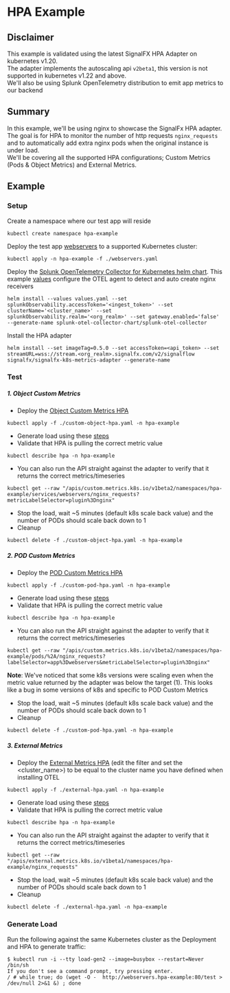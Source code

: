 # HPA Example

## Disclaimer
This example is validated using the latest SignalFX HPA Adapter on kubernetes v1.20. <br/>
The adapter implements the autoscaling api `v2beta1`, this version is not supported in kubernetes v1.22 and above. <br/>
We'll also be using Splunk OpenTelemetry distribution to emit app metrics to our backend

## Summary
In this example, we'll be using nginx to showcase the SignalFx HPA adapter. <br/>
The goal is for HPA to monitor the number of http requests `nginx_requests` and to automatically add extra nginx pods 
when the original instance is under load. <br/>
We'll be covering all the supported HPA configurations; Custom Metrics (Pods & Object Metrics) and External Metrics.

## Example

### Setup

Create a namespace where our test app will reside

```
kubectl create namespace hpa-example
```

Deploy the test app [webservers](./webservers.yaml) to a supported Kubernetes cluster:

```
kubectl apply -n hpa-example -f ./webservers.yaml
```

Deploy the [Splunk OpenTelemetry Collector for Kubernetes helm chart](https://github.com/signalfx/splunk-otel-collector-chart). This example [values](./values.yaml) configure the OTEL agent to detect and auto create nginx receivers

```
helm install --values values.yaml --set splunkObservability.accessToken='<ingest_token>' --set clusterName='<cluster_name>' --set splunkObservability.realm='<org_realm>' --set gateway.enabled='false' --generate-name splunk-otel-collector-chart/splunk-otel-collector
```

Install the HPA adapter

```
helm install --set imageTag=0.5.0 --set accessToken=<api_token> --set streamURL=wss://stream.<org_realm>.signalfx.com/v2/signalflow signalfx/signalfx-k8s-metrics-adapter --generate-name
```

### Test

##### 1. Object Custom Metrics

- Deploy the [Object Custom Metrics HPA](./custom-object-hpa.yaml)
```
kubectl apply -f ./custom-object-hpa.yaml -n hpa-example
```
- Generate load using these [steps](#generate-load)
- Validate that HPA is pulling the correct metric value
```
kubectl describe hpa -n hpa-example
```
- You can also run the API straight against the adapter to verify that it returns the correct metrics/timeseries
```
kubectl get --raw "/apis/custom.metrics.k8s.io/v1beta2/namespaces/hpa-example/services/webservers/nginx_requests?metricLabelSelector=plugin%3Dnginx"
```
- Stop the load, wait ~5 minutes (default k8s scale back value) and the number of PODs should scale back down to 1
- Cleanup
```
kubectl delete -f ./custom-object-hpa.yaml -n hpa-example
```

##### 2. POD Custom Metrics

- Deploy the [POD Custom Metrics HPA](./custom-pod-hpa.yaml)
```
kubectl apply -f ./custom-pod-hpa.yaml -n hpa-example
```
- Generate load using these [steps](#generate-load) 
- Validate that HPA is pulling the correct metric value
```
kubectl describe hpa -n hpa-example
```
- You can also run the API straight against the adapter to verify that it returns the correct metrics/timeseries
```
kubectl get --raw "/apis/custom.metrics.k8s.io/v1beta2/namespaces/hpa-example/pods/%2A/nginx_requests?labelSelector=app%3Dwebservers&metricLabelSelector=plugin%3Dnginx"
```
**Note**: We've noticed that some k8s versions were scaling even when the metric value returned by the adapter was below the target (1). 
This looks like a bug in some versions of k8s and specific to POD Custom Metrics
- Stop the load, wait ~5 minutes (default k8s scale back value) and the number of PODs should scale back down to 1
- Cleanup 
```
kubectl delete -f ./custom-pod-hpa.yaml -n hpa-example
```

##### 3. External Metrics

- Deploy the [External Metrics HPA](./external-hpa.yaml) 
(edit the filter and set the <cluster_name>) to be equal to the cluster name you have defined when installing OTEL
```
kubectl apply -f ./external-hpa.yaml -n hpa-example
```
- Generate load using these [steps](#generate-load)
- Validate that HPA is pulling the correct metric value
```
kubectl describe hpa -n hpa-example
```
- You can also run the API straight against the adapter to verify that it returns the correct metrics/timeseries
```
kubectl get --raw "/apis/external.metrics.k8s.io/v1beta1/namespaces/hpa-example/nginx_requests"
```
- Stop the load, wait ~5 minutes (default k8s scale back value) and the number of PODs should scale back down to 1
- Cleanup
```
kubectl delete -f ./external-hpa.yaml -n hpa-example
```

### Generate Load

Run the following against the same Kubernetes cluster as the Deployment and HPA to generate traffic:

```
$ kubectl run -i --tty load-gen2 --image=busybox --restart=Never /bin/sh
If you don't see a command prompt, try pressing enter.
/ # while true; do (wget -O -  http://webservers.hpa-example:80/test > /dev/null 2>&1 &) ; done
```
